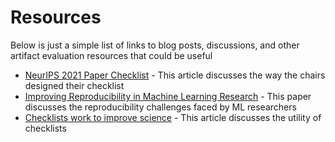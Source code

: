 # Resources
Below is just a simple list of links to blog posts, discussions, and other artifact evaluation resources that could be useful

* [NeurIPS 2021 Paper Checklist](https://neuripsconf.medium.com/introducing-the-neurips-2021-paper-checklist-3220d6df500b) - This article discusses the way the chairs designed their checklist
* [Improving Reproducibility in Machine Learning Research](https://arxiv.org/abs/2003.12206) - This paper discusses the reproducibility challenges faced by ML researchers
* [Checklists work to improve science](https://www.nature.com/articles/d41586-018-04590-7) - This article discusses the utility of checklists
